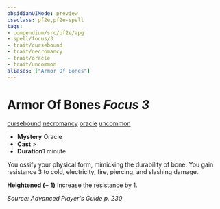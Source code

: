 ```yaml
---
obsidianUIMode: preview
cssclass: pf2e,pf2e-spell
tags:
- compendium/src/pf2e/apg
- spell/focus/3
- trait/cursebound
- trait/necromancy
- trait/oracle
- trait/uncommon
aliases: ["Armor Of Bones"]
---
```

# Armor Of Bones *Focus 3*   
[cursebound](/rules/traits/cursebound-apg.md)  [necromancy](/rules/traits/necromancy.md)  [oracle](/rules/traits/oracle-apg.md)  [uncommon](/rules/traits/uncommon.md)  

- **Mystery** Oracle
- **Cast** [>](/rules/core-rulebook/chapter-9-playing-the-game.md#Actions "Single Action") 
- **Duration**1 minute

You ossify your physical form, mimicking the durability of bone. You gain resistance 3 to cold, electricity, fire, piercing, and slashing damage.

**Heightened (+ 1)** Increase the resistance by 1.

*Source: Advanced Player's Guide p. 230*